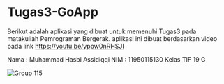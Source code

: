 # Tugas3-GoApp

Berikut adalah aplikasi yang dibuat untuk memenuhi Tugas3 pada matakuliah Pemrograman Bergerak. aplikasi ini dibuat berdasarkan video pada link https://youtu.be/yppw0nRHSJI

Nama : Muhammad Hasbi Assidiqqi
NIM : 11950115130
Kelas TIF 19 G

![Group 115](https://user-images.githubusercontent.com/56348231/113099610-6b344e00-9224-11eb-85fc-97b838d51dc6.png)

